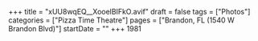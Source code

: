 +++
title = "xUU8wqEQ__XooelBIFkO.avif"
draft = false
tags = ["Photos"]
categories = ["Pizza Time Theatre"]
pages = ["Brandon, FL (1540 W Brandon Blvd)"]
startDate = ""
+++
1981
